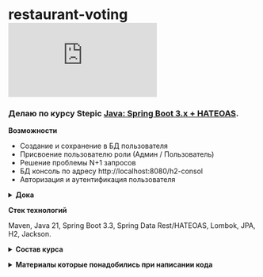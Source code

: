 # **restaurant-voting** ![progress](http://www.yarntomato.com/percentbarmaker/button.php?barPosition=37.5&leftFill=%23FF0000 "progress")
### Делаю по курсу Stepic [Java: Spring Boot 3.x + HATEOAS](https://stepik.org/course/90739/info).

**Возможности**
- Создание и сохранение в БД пользователя
- Присвоение пользователю роли (Админ / Пользователь)
- Решение проблемы N+1 запросов
- БД консоль по адресу http://localhost:8080/h2-consol
- Авторизация и аутентификация пользователя

**<details><summary>Дока</summary>**

```java
Главная страница

http://localhost:8080/api
```

```java
User:

{
        "email": "test@test.com",
        "firstName": "Test",
        "lastName": "Test",
        "password": "test",
        "roles": [ "ROLE_USER"]
}
```
**`GET`**
> **/api** - главная страница

> **/api/users** - все пользователя

> **/api/users/{id}** - пользователь по id 

> **/api/users/search** - страница на которой предлагают поискать пользователя по различным параметрам. Методы из репозитория.
 
> **/api/users/search/by-email?email={email}** - вывести пользователе с такой электронной почтой

> **/api/users/search/by-lastname?lastName={lastName}** -вывести пользователей с данной фамилией

**`POST`**
> **/api/users** - создает пользователя. Пример тела запроса:
```java
{
        "email": "test@test.com",
        "firstName": "Test",
        "lastName": "Test",
        "password": "test",
        "roles": [ "ROLE_USER"]
}
```

**`PATCH`**
> **/api/users/{id}** - поменять параметра пользователя. Пример  запроса:
```java
http://localhost:8080/api/users/1
{
  "lastName": "User+Last"
}
```

</details>

**Стек технологий**

Maven, Java 21, Spring Boot 3.3, Spring Data Rest/HATEOAS, Lombok, JPA, H2, Jackson.

**<details><summary>Состав курса</summary>**

- [X] **Part_1** - Основы Spring Boot

- [X] **Part_2** - Работа с DB (H2, Spring Data JPA)

- [X] **Part_3** - Spring Data REST + HATEOAS

- [ ] **Part_4** - Spring Security

- [ ] **Part_5** - REST. AccountController

- [ ] **Part_6** - Документирование. Тестирование. Кэширование

- [ ] **Part_7** - Обновление и рефакторинг. XSS. Удаление Spring Data Rest

- [ ] **Part_8** - Миграция на Spring Boot 3.1.x. Update / Fix / Refactoring
</details>

**<details><summary>Материалы которые понадобились при написании кода</summary>**

Гайды по Spring

- [Spring Boot с базой данных H2](https://www.baeldung.com/spring-boot-h2-database).
- [Spring Data REST](https://spring.io/projects/spring-data-rest) - Spring Data REST строится на основе репозиториев Spring Data, анализирует модель домена вашего приложения и предоставляет HTTP-ресурсы на основе гипермедиа для агрегатов, содержащихся в модели.
- [Понимание HATEOAS](http://spring-projects.ru/understanding/hateoas/) - HATEOAS (Hypermedia as the Engine of Application State) - это правило архитектуры REST приложения.
Гипермедиа сайт предоставляет информацию для динамической навигации по REST интерфейсам сайта, включая гипермедиа-ссылки с ответами.

Прочее 
- [Аннотации Jackson](https://nsergey.com/jackson-annotations/) - HATEOAS (Hypermedia as the Engine of Application State) - это правило архитектуры REST приложения.
  Гипермедиа сайт предоставляет информацию для динамической навигации по RE
</details>
